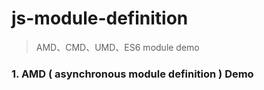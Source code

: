 # js-module-definition

> AMD、CMD、UMD、ES6 module demo

### 1. AMD ( asynchronous module definition ) Demo

